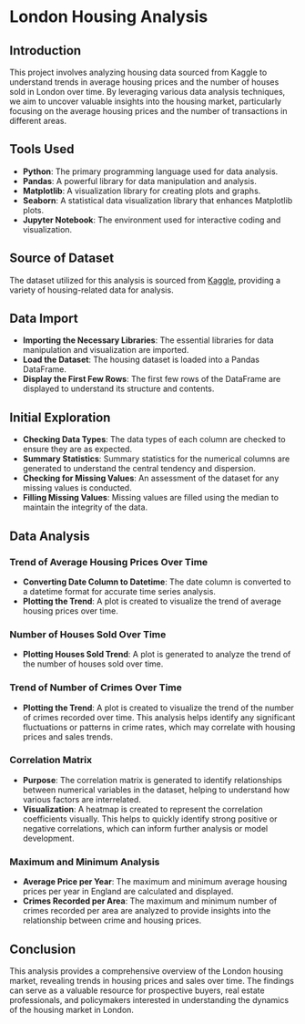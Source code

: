 # London Housing Analysis

## Introduction
This project involves analyzing housing data sourced from Kaggle to understand trends in average housing prices and the number of houses sold in London over time. By leveraging various data analysis techniques, we aim to uncover valuable insights into the housing market, particularly focusing on the average housing prices and the number of transactions in different areas.

## Tools Used
- **Python**: The primary programming language used for data analysis.
- **Pandas**: A powerful library for data manipulation and analysis.
- **Matplotlib**: A visualization library for creating plots and graphs.
- **Seaborn**: A statistical data visualization library that enhances Matplotlib plots.
- **Jupyter Notebook**: The environment used for interactive coding and visualization.

## Source of Dataset
The dataset utilized for this analysis is sourced from [Kaggle](https://www.kaggle.com/), providing a variety of housing-related data for analysis.

## Data Import
- **Importing the Necessary Libraries**: The essential libraries for data manipulation and visualization are imported.
- **Load the Dataset**: The housing dataset is loaded into a Pandas DataFrame.
- **Display the First Few Rows**: The first few rows of the DataFrame are displayed to understand its structure and contents.

## Initial Exploration
- **Checking Data Types**: The data types of each column are checked to ensure they are as expected.
- **Summary Statistics**: Summary statistics for the numerical columns are generated to understand the central tendency and dispersion.
- **Checking for Missing Values**: An assessment of the dataset for any missing values is conducted.
- **Filling Missing Values**: Missing values are filled using the median to maintain the integrity of the data.

## Data Analysis
### Trend of Average Housing Prices Over Time
- **Converting Date Column to Datetime**: The date column is converted to a datetime format for accurate time series analysis.
- **Plotting the Trend**: A plot is created to visualize the trend of average housing prices over time.

### Number of Houses Sold Over Time
- **Plotting Houses Sold Trend**: A plot is generated to analyze the trend of the number of houses sold over time.

### Trend of Number of Crimes Over Time
- **Plotting the Trend**: A plot is created to visualize the trend of the number of crimes recorded over time. This analysis helps identify any significant fluctuations or patterns in crime rates, which may correlate with housing prices and sales trends.
  
 ### Correlation Matrix
- **Purpose**: The correlation matrix is generated to identify relationships between numerical variables in the dataset, helping to understand how various factors are interrelated.
- **Visualization**: A heatmap is created to represent the correlation coefficients visually. This helps to quickly identify strong positive or negative correlations, which can inform further analysis or model development.

### Maximum and Minimum Analysis
- **Average Price per Year**: The maximum and minimum average housing prices per year in England are calculated and displayed.
- **Crimes Recorded per Area**: The maximum and minimum number of crimes recorded per area are analyzed to provide insights into the relationship between crime and housing prices.

## Conclusion
This analysis provides a comprehensive overview of the London housing market, revealing trends in housing prices and sales over time. The findings can serve as a valuable resource for prospective buyers, real estate professionals, and policymakers interested in understanding the dynamics of the housing market in London.
